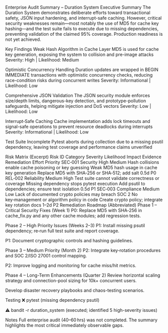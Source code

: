 Enterprise Audit Summary – Duration System
Executive Summary
The Duration System demonstrates deliberate efforts toward transactional safety, JSON input hardening, and interrupt-safe caching. However, critical security weaknesses remain—most notably the use of MD5 for cache key hashing—and the test suite fails to execute due to missing dependencies, preventing validation of the claimed 95% coverage. Production readiness is not yet achieved.

Key Findings
Weak Hash Algorithm in Cache Layer
MD5 is used for cache key generation, exposing the system to collision and pre-image attacks
Severity: High | Likelihood: Medium

Optimistic Concurrency Handling
Duration updates are wrapped in BEGIN IMMEDIATE transactions with optimistic concurrency checks, reducing race-condition risks during concurrent writes
Severity: Informational | Likelihood: Low

Comprehensive JSON Validation
The JSON security module enforces size/depth limits, dangerous-key detection, and prototype-pollution safeguards, helping mitigate injection and DoS vectors
Severity: Low | Likelihood: Low

Interrupt‑Safe Caching
Cache implementation adds lock timeouts and signal-safe operations to prevent resource deadlocks during interrupts
Severity: Informational | Likelihood: Low

Test Suite Incomplete
Pytest aborts during collection due to a missing psutil dependency, leaving test coverage and performance claims unverified

Risk Matrix (Excerpt)
Risk ID	Category	Severity	Likelihood	Impact	Evidence	Remediation	Effort	Priority
SEC‑001	Security	High	Medium	Hash collisions enable cache poisoning or key guessing	Weak MD5 hash usage in cache key generation	Replace MD5 with SHA‑256 or SHA‑512; add salt	0.5d	P0
REL‑002	Reliability	Medium	High	Test suite cannot validate correctness or coverage	Missing dependency stops pytest execution	Add psutil to dependencies; ensure test isolation	0.5d	P1
SEC‑003	Compliance	Medium	Low	Lack of documented crypto policies may breach SOC 2	No key‑management or algorithm policy in code	Create crypto policy; integrate key rotation docs	1–2d	P2
Remediation Roadmap (Abbreviated)
Phase 1 – Critical Security Fixes (Week 1)
P0: Replace MD5 with SHA‑256 in cache_fix.py and any other cache modules; add regression tests.

Phase 2 – High Priority Issues (Weeks 2–3)
P1: Install missing psutil dependency; re‑run full test suite and report coverage.

P1: Document cryptographic controls and hashing guidelines.

Phase 3 – Medium Priority (Month 2)
P2: Integrate key‑rotation procedures and SOC 2/ISO 27001 control mapping.

P2: Improve logging and monitoring for cache miss/hit metrics.

Phase 4 – Long-Term Enhancements (Quarter 2)
Review horizontal scaling strategy and connection-pool sizing for 10k+ concurrent users.

Develop disaster recovery playbooks and chaos-testing scenarios.

Testing
❌ pytest (missing dependency psutil)

⚠️ bandit -r duration_system (executed; identified 5 high-severity issues)

Notes
Full enterprise audit (40–60 hrs) was not completed. The summary highlights the most critical immediately observable gaps.



